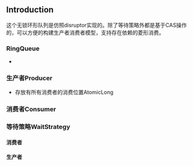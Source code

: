 ## Introduction
这个无锁环形队列是仿照disruptor实现的。除了等待策略外都是基于CAS操作的，可以方便的构建生产者消费者模型，支持存在依赖的菱形消费。    

### RingQueue
- 

### 生产者Producer
- 存放有所有消费者的消费位置AtomicLong

### 消费者Consumer

### 等待策略WaitStrategy
#### 消费者

#### 生产者